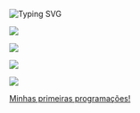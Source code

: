 
![Typing SVG](https://readme-typing-svg.demolab.com?font=Fira+Code&size=45&pause=230&color=FF0000&center=true&vCenter=true&width=1000&lines=Olá!+Eu+sou+a+Anny+Sylva+♥️+\;Bem+Vindo+ao+Meu+Pefil+💬+\;Sou+Desenvolvedora+iniciante+👩‍💻+)


<a href="mailto:rayanesylva978@gmail.com"><img src="https://img.shields.io/badge/-Gmail-%23333?style=for-the-badge&logo=gmail&logoColor=white " target="_blank"></a>

<a href="https://www.linkedin.com/in/raiane-barbosa-9835352b3?utm_source=share&utm_campaign=share_via&utm_content=profile&utm_medium=android_app" traget="_blank"><img src="https://img.shields.io/badge/-LinkedIn-%230077B5?style=for-the-badge&logo=linkedin&logoColor=white" target="_blank"></a>

<a href="https://wa.me/qr/GOFR4SBVACHII1" target="_blank"><img src="https://img.shields.io/badge/WhatsApp-25D366?style=for-the-badge&logo=whatsapp&logoColor=white" target="_blank"></a>

<a href="https://www.instagram.com/anny_sylva6?igsh=MTFkejdoMGxyOWxlNQ==" target="_blank"><img src="https://img.shields.io/badge/-Instagram-%23E4405F?style=for-the-badge&logo=instagram&logoColor=white" target="_blank"></a>


<a href="https://wlak0i.mimo.run/index.html" target="_blank">Minhas primeiras programações!</a>
